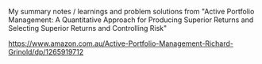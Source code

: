My summary notes / learnings and problem solutions from "Active Portfolio Management: A Quantitative Approach for Producing Superior Returns and Selecting Superior Returns and Controlling Risk"

https://www.amazon.com.au/Active-Portfolio-Management-Richard-Grinold/dp/1265919712
